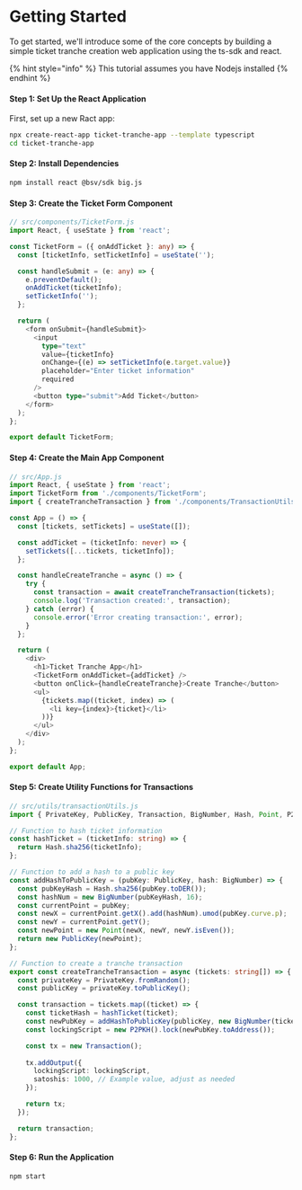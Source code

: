 # Getting Started

To get started, we'll introduce some of the core concepts by building a simple ticket tranche creation web application using the ts-sdk and react.&#x20;

{% hint style="info" %}
This tutorial assumes you have Nodejs installed
{% endhint %}

#### Step 1: Set Up the React Application

First, set up a new Ract app:

```bash
npx create-react-app ticket-tranche-app --template typescript
cd ticket-tranche-app
```

#### Step 2: Install Dependencies

```bash
npm install react @bsv/sdk big.js
```

#### Step 3: Create the Ticket Form Component

```typescript
// src/components/TicketForm.js
import React, { useState } from 'react';

const TicketForm = ({ onAddTicket }: any) => {
  const [ticketInfo, setTicketInfo] = useState('');

  const handleSubmit = (e: any) => {
    e.preventDefault();
    onAddTicket(ticketInfo);
    setTicketInfo('');
  };

  return (
    <form onSubmit={handleSubmit}>
      <input
        type="text"
        value={ticketInfo}
        onChange={(e) => setTicketInfo(e.target.value)}
        placeholder="Enter ticket information"
        required
      />
      <button type="submit">Add Ticket</button>
    </form>
  );
};

export default TicketForm;

```

#### Step 4: Create the Main App Component

```typescript
// src/App.js
import React, { useState } from 'react';
import TicketForm from './components/TicketForm';
import { createTrancheTransaction } from './components/TransactionUtils';

const App = () => {
  const [tickets, setTickets] = useState([]);

  const addTicket = (ticketInfo: never) => {
    setTickets([...tickets, ticketInfo]);
  };

  const handleCreateTranche = async () => {
    try {
      const transaction = await createTrancheTransaction(tickets);
      console.log('Transaction created:', transaction);
    } catch (error) {
      console.error('Error creating transaction:', error);
    }
  };

  return (
    <div>
      <h1>Ticket Tranche App</h1>
      <TicketForm onAddTicket={addTicket} />
      <button onClick={handleCreateTranche}>Create Tranche</button>
      <ul>
        {tickets.map((ticket, index) => (
          <li key={index}>{ticket}</li>
        ))}
      </ul>
    </div>
  );
};

export default App;

```

#### Step 5: Create Utility Functions for Transactions

```typescript
// src/utils/transactionUtils.js
import { PrivateKey, PublicKey, Transaction, BigNumber, Hash, Point, P2PKH } from '@bsv/sdk';

// Function to hash ticket information
const hashTicket = (ticketInfo: string) => {
  return Hash.sha256(ticketInfo);
};

// Function to add a hash to a public key
const addHashToPublicKey = (pubKey: PublicKey, hash: BigNumber) => {
  const pubKeyHash = Hash.sha256(pubKey.toDER());
  const hashNum = new BigNumber(pubKeyHash, 16);
  const currentPoint = pubKey;
  const newX = currentPoint.getX().add(hashNum).umod(pubKey.curve.p);
  const newY = currentPoint.getY();
  const newPoint = new Point(newX, newY, newY.isEven());
  return new PublicKey(newPoint);
};

// Function to create a tranche transaction
export const createTrancheTransaction = async (tickets: string[]) => {
  const privateKey = PrivateKey.fromRandom();
  const publicKey = privateKey.toPublicKey();

  const transaction = tickets.map((ticket) => {
    const ticketHash = hashTicket(ticket);
    const newPubKey = addHashToPublicKey(publicKey, new BigNumber(ticketHash));
    const lockingScript = new P2PKH().lock(newPubKey.toAddress());

    const tx = new Transaction();
    
    tx.addOutput({
      lockingScript: lockingScript,
      satoshis: 1000, // Example value, adjust as needed
    });

    return tx;
  });

  return transaction;
};

```

#### Step 6: Run the Application

```bash
npm start
```
